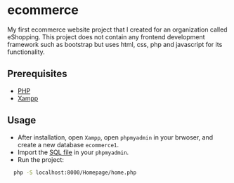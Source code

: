 # ecommerce
My first ecommerce website project that I created for an organization called eShopping. This project does not contain any frontend development framework such as bootstrap but uses html, css, php and javascript for its functionality.

## Prerequisites
- [PHP](https://www.php.net/)
- [Xampp](https://www.apachefriends.org/download.html) 

## Usage

- After installation, open `Xampp`, open `phpmyadmin` in your brwoser, and create a new database `ecommerce1`.
- Import the [SQL file](./ecommerce.sql) in your `phpmyadmin`.
- Run the project:

```sh
  php -S localhost:8000/Homepage/home.php
```
